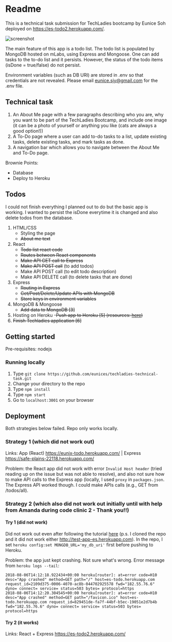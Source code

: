 # Readme

This is a technical task submission for TechLadies bootcamp by Eunice Soh deployed on https://es-todo2.herokuapp.com/.

![screenshot](http://i66.tinypic.com/wl0ut.png)

The main feature of this app is a todo list. The todo list is populated by MongoDB hosted on mLabs, using Express and Mongoose. One can add tasks to the to-do list and it persists. However, the status of the todo items (isDone = true/false) do not persist.

Environment variables (such as DB URI) are stored in .env so that credentials are not revealed. Please email eunice.sjy@gmail.com for the .env file.

## Technical task

1. An About Me page with a few paragraphs describing who you are, why you want to be part of the TechLadies Bootcamp, and include one image (it can be a photo of yourself or anything you like (cats are always a good option!))
2. A To-Do page where a user can add to-do tasks to a list, update existing tasks, delete existing tasks, and mark tasks as done.
3. A navigation bar which allows you to navigate between the About Me and To-Do page.

Brownie Points:

- Database
- Deploy to Heroku

## Todos

I could not finish everything I planned out to do but the basic app is working. I wanted to persist the isDone everytime it is changed and also delete todos from the database.

1. HTML/CSS
    - Styling the page
    - ~~About me text~~
2. React
    - ~~Todo list react code~~
    - ~~Routes between React components~~
    - ~~Make API GET call to Express~~
    - ~~Make API POST call~~ (to add todos)
    - Make API POST call (to edit todo description)
    - Make API DELETE call (to delete tasks that are done)
3. Express
    - ~~Routing in Express~~
    - ~~Get/Post/Delete/Update APIs with MongoDB~~
    - ~~Store keys in environment variables~~
4. MongoDB & Mongoose
    - ~~Add data to MongoDB [3]~~
5. Hosting on Heroku
    -~~Push app to Heroku [5] (resources: [here](https://originmaster.com/running-credfate-react-app-and-express-crae-on-heroku-c39a39fe7851))~~
6. ~~Finish Techladies application [6]~~

## Getting started

Pre-requisites: nodejs

### Running locally

1. Type `git clone https://github.com/eunices/techladies-technical-task.git`
2. Change your directory to the repo
3. Type `npm install`
4. Type `npm start`
5. Go to `localhost:3001` on your browser

## Deployment

Both strategies below failed. Repo only works locally.

### Strategy 1 (which did not work out)

Links: App (React) https://eunix-todo.herokuapp.com/ | Express https://safe-plains-22118.herokuapp.com/

Problem: the React app did not work with error `Invalid Host header` (tried reading up on the issue but was not able to resolve), and also not sure how to make API calls to the Express app (locally, I used `proxy` in `packages.json`. The Express API worked though. I could make APIs calls (e.g., GET from /todos/all).

### Strategy 2 (which also did not work out initially until with help from Amanda during code clinic 2 - Thank you!!)

#### Try 1 (did not work)

Did not work out even after following the tutorial [here](https://originmaster.com/running-create-react-app-and-express-crae-on-heroku-c39a39fe7851) (p.s. I cloned the repo and it did not work either http://test-app-es.herokuapp.com). In the repo, I set `heroku config:set MONGDB_URL='my_db_uri'` first before pushing to Heroku.

Problem: the app just kept crashing. Not sure what's wrong. Error message from `heroku logs --tail`:

```
2018-08-06T14:12:18.922434+00:00 heroku[router]: at=error code=H10 desc="App crashed" method=GET path="/" host=es-todo.herokuapp.com request_id=2109d375-0006-4070-ac8b-044702925578 fwd="182.55.76.6" dyno= connect= service= status=503 bytes= protocol=https
2018-08-06T14:12:20.304545+00:00 heroku[router]: at=error code=H10 desc="App crashed" method=GET path="/favicon.ico" host=es-todo.herokuapp.com request_id=829451de-fa7f-44bf-b5ec-19051e2d7b4b fwd="182.55.76.6" dyno= connect= service= status=503 bytes= protocol=https
```

#### Try 2 (it works)

Links: React + Express https://es-todo2.herokuapp.com/
